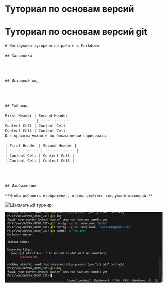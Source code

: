# Туториал по основам версий
# Туториал по основам версий git

```
# Инструкция-туториал по работе с Markdown

## Заголовки




## Исходный код




## Таблицы

First Header | Second Header
------------- | -------------
Content Cell | Content Cell
Content Cell | Content Cell
Для красоты можно и по бокам линии нарисовать:

| First Header | Second Header |
| ------------- | ------------- |
| Content Cell | Content Cell |
| Content Cell | Content Cell |




## Изображения

**Чтобы добавить изображения, воспользуйтесь следующей командой:**

```
![Шахматный турнир](https://images.unsplash.com/photo-1679941030983-a42a69ff0879?ixlib=rb-4.0.3&ixid=M3wxMjA3fDB8MHxzZWFyY2h8N3x8Y2hlc3MlMjB0b3VybmFtZW50fGVufDB8fDB8fHww&auto=format&fit=crop&w=500&q=60)

![Скриншот обучения](scrgit.png)

